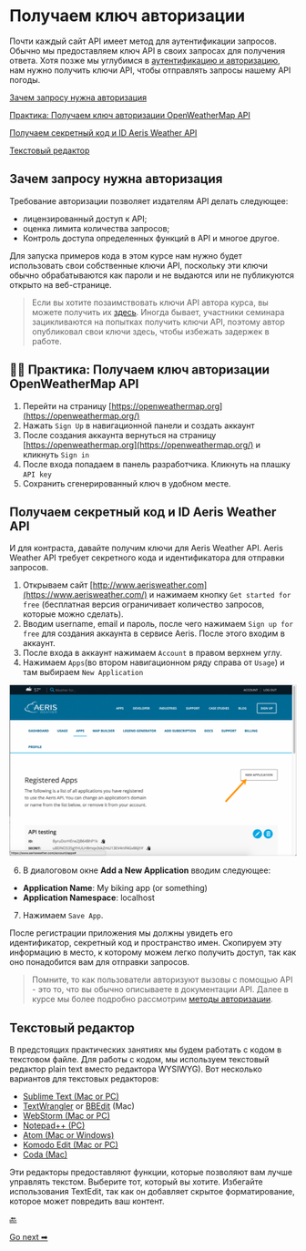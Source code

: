 # Получаем ключ авторизации

Почти каждый сайт API имеет метод для аутентификации запросов. Обычно мы предоставляем ключ API в своих запросах для получения ответа. Хотя позже мы углубимся в [аутентификацию и авторизацию](../conceptual-topics/authentication-and-authorization.md), нам нужно получить ключи API, чтобы отправлять запросы нашему API погоды.

[Зачем запросу нужна авторизация](#auth)

[Практика: Получаем ключ авторизации OpenWeatherMap API](#key)

[Получаем секретный код и ID Aeris Weather API](#idAeris)

[Текстовый редактор](#editor)


<a name="auth"></a>
## Зачем запросу нужна авторизация

Требование авторизации позволяет издателям API делать следующее:

- лицензированный доступ к API;
- оценка лимита количества запросов;
- Контроль доступа определенных функций в API и многое другое.

Для запуска примеров кода в этом курсе нам нужно будет использовать свои собственные ключи API, поскольку эти ключи обычно обрабатываются как пароли и не выдаются или не публикуются открыто на веб-странице.

> Если вы хотите позаимствовать ключи API автора курса, вы можете получить их [здесь](https://idratherbewriting.com/learnapidoc/assets/files/apikeys.txt). Иногда бывает, участники семинара зацикливаются на попытках получить ключи API, поэтому автор опубликовал свои ключи здесь, чтобы избежать задержек в работе.

<a name="key"></a>
## 👨‍💻 Практика: Получаем ключ авторизации OpenWeatherMap API

1. Перейти на страницу [https://openweathermap.org](https://openweathermap.org/)
2. Нажать `Sign Up` в навигационной панели и создать аккаунт
3. После создания аккаунта вернуться на страницу [https://openweathermap.org](https://openweathermap.org/) и кликнуть `Sign in`
4. После входа попадаем в панель разработчика. Кликнуть на плашку `API key`  
5. Сохранить сгенерированный ключ в удобном месте.

<a name="idAeris"></a>
## Получаем секретный код и ID Aeris Weather API

И для контраста, давайте получим ключи для Aeris Weather API. Aeris Weather API требует секретного кода и идентификатора для отправки запросов.

1. Открываем сайт [http://www.aerisweather.com](https://www.aerisweather.com/) и нажимаем кнопку `Get started for free` (бесплатная версия ограничивает количество запросов, которые можно сделать).
3. Вводим username, email и пароль, после чего нажимаем `Sign up for free` для создания аккаунта в сервисе Aeris. После этого входим в аккаунт.
4. После входа в аккаунт нажимаем `Account` в правом верхнем углу.
5. Нажимаем `Apps`(во втором навигационном ряду справа от `Usage`) и там выбираем `New Application`

![aeris](pics/5.png)

6. В диалоговом окне **Add a New Application** вводим следующее:
 - **Application Name**: My biking app (or something)
 - **Application Namespace**: localhost
7. Нажимаем `Save App`.

После регистрации приложения мы должны увидеть его идентификатор, секретный код и пространство имен. Скопируем эту информацию в место, к которому можем легко получить доступ, так как оно понадобится вам для отправки запросов.

> Помните, то как пользователи авторизуют вызовы с помощью API - это то, что вы обычно описываете в документации API. Далее в курсе мы более подробно рассмотрим [методы авторизации](https://github.com/Starkovden/Documenting_APIs/blob/master/6.%20Non-reference%20API%20topics/6.4.%20Authentification%20and%20authorization.md).

<a name="editor"></a>
## Текстовый редактор

В предстоящих практических занятиях мы будем работать с кодом в текстовом файле. Для работы с кодом, мы используем текстовый редактор plain text вместо редактора WYSIWYG). Вот несколько вариантов для текстовых редакторов:

- [Sublime Text (Mac or PC)](http://www.sublimetext.com/)
- [TextWrangler](http://www.barebones.com/products/textwrangler/) or [BBEdit](http://www.barebones.com/products/bbedit/) (Mac)
- [WebStorm (Mac or PC)](https://www.jetbrains.com/webstorm/)
- [Notepad++ (PC)](https://notepad-plus-plus.org/)
- [Atom (Mac or Windows)](https://atom.io/)
- [Komodo Edit (Mac or PC)](https://www.activestate.com/products/komodo-edit/)
- [Coda (Mac)](https://panic.com/coda/)

Эти редакторы предоставляют функции, которые позволяют вам лучше управлять текстом. Выберите тот, который вы хотите. Избегайте использования TextEdit, так как он добавляет скрытое форматирование, которое может повредить ваш контент.


[🔙](using-api-scenario.md)

[Go next ➡](submit-requests-postman.md)
